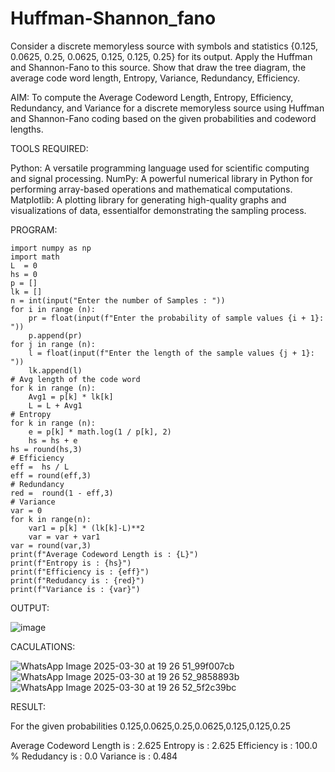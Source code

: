 # Huffman-Shannon_fano
Consider a discrete memoryless source with symbols and statistics {0.125, 0.0625, 0.25, 0.0625, 0.125, 0.125, 0.25} for its output. Apply the Huffman and Shannon-Fano to this source. Show that draw the tree diagram, the average code word length, Entropy, Variance, Redundancy, Efficiency.

AIM: 
    To compute the Average Codeword Length, Entropy, Efficiency, Redundancy, and Variance for a discrete memoryless source using Huffman and Shannon-Fano coding based on the given probabilities and codeword lengths.

TOOLS REQUIRED: 

  Python: A versatile programming language used for scientific computing and signal processing. 
  NumPy: A powerful numerical library in Python for performing array-based operations and mathematical computations. 
  Matplotlib: A plotting library for generating high-quality graphs and visualizations of data, essentialfor demonstrating the sampling process.

PROGRAM:
~~~
import numpy as np
import math 
L  = 0
hs = 0
p = []
lk = []
n = int(input("Enter the number of Samples : "))
for i in range (n): 
    pr = float(input(f"Enter the probability of sample values {i + 1}: "))  
    p.append(pr)
for j in range (n): 
    l = float(input(f"Enter the length of the sample values {j + 1}: "))  
    lk.append(l)
# Avg length of the code word
for k in range (n):
    Avg1 = p[k] * lk[k]
    L = L + Avg1
# Entropy
for k in range (n):
    e = p[k] * math.log(1 / p[k], 2)
    hs = hs + e
hs = round(hs,3)
# Efficiency
eff =  hs / L
eff = round(eff,3)
# Redundancy 
red =  round(1 - eff,3) 
# Variance
var = 0
for k in range(n):
    var1 = p[k] * (lk[k]-L)**2
    var = var + var1
var = round(var,3)
print(f"Average Codeword Length is : {L}")
print(f"Entropy is : {hs}")
print(f"Efficiency is : {eff}")
print(f"Redudancy is : {red}")
print(f"Variance is : {var}")
~~~

OUTPUT:

![image](https://github.com/user-attachments/assets/b654cd57-b303-42fb-8108-3413ed0b3b83)

CACULATIONS:

![WhatsApp Image 2025-03-30 at 19 26 51_99f007cb](https://github.com/user-attachments/assets/15ea4692-3097-4646-9a19-c0eb224d7621)
![WhatsApp Image 2025-03-30 at 19 26 52_9858893b](https://github.com/user-attachments/assets/fb4c9266-7e42-4b16-af8e-e5c56076538d)
![WhatsApp Image 2025-03-30 at 19 26 52_5f2c39bc](https://github.com/user-attachments/assets/eb5f2c33-a6cd-45fa-aa34-f4cb89647957)

RESULT: 

For the given probabilities 0.125,0.0625,0.25,0.0625,0.125,0.125,0.25

Average Codeword Length is : 2.625 
Entropy is : 2.625 
Efficiency is : 100.0 % 
Redudancy is : 0.0 
Variance is : 0.484
